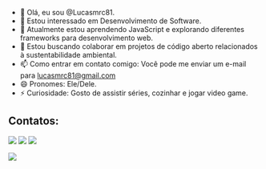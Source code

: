 - 👋 Olá, eu sou @Lucasmrc81.
- 👀 Estou interessado em Desenvolvimento de Software.
- 🌱 Atualmente estou aprendendo JavaScript e explorando diferentes frameworks para desenvolvimento web.
- 💞️ Estou buscando colaborar em projetos de código aberto relacionados à sustentabilidade ambiental.
- 📫 Como entrar em contato comigo: Você pode me enviar um e-mail para lucasmrc81@gmail.com
- 😄 Pronomes: Ele/Dele.
- ⚡ Curiosidade: Gosto de assistir séries, cozinhar e jogar video game.



## Contatos:

<div>

<a href="https://instagram.com/lucasmrc81?" target="_blank"><img loading="lazy" src="https://img.shields.io/badge/-Instagram-%23E4405F?style=for-the-badge&logo=instagram&logoColor=white" target="_blank"></a>
<a href = "mailto:lucasmrc81@gamil.com"><img loading="lazy" src="https://img.shields.io/badge/Gmail-D14836?style=for-the-badge&logo=gmail&logoColor=white" target="_blank"></a>
<a href="https://www.linkedin.com/in/lucas-mrc-dev" target="_blank"><img loading="lazy" src="https://img.shields.io/badge/-LinkedIn-%230077B5?style=for-the-badge&logo=linkedin&logoColor=white" target="_blank"></a>   
</div>


            
  <link rel="stylesheet" type='text/css' href="https://cdn.jsdelivr.net/gh/devicons/devicon@latest/devicon.min.css" />
  <i class="devicon-git-plain-wordmark "></i>
 <img src="https://cdn.jsdelivr.net/gh/devicons/devicon@latest/icons/git/git-original.svg" />
 <svg viewBox="0 0 60 60">
            <caminho preencher="#F34F29" d="M124.737 58.378L69.621 3.264c-3.172-3.174-8.32-3.174-11.497 0L46.68 14.71l14.518 14.518c3.375-1.139 9.932 2.314 2.703 2,706 3,461 6,607 2,294 9,993l13,992 13,993c3,385-1,167 7,292-0,413 9,994 2,295 3,78 3,777 3,78 9,9 0 13,679a9,673 9,673 0 1-13.683 0 9,677 9,677 0 01-2.105-10.521L68.574 47.933l-. 002 34,341a9,708 9,708 0 012,559 1,828c3,778 3,777 3,778 9,898 0 13,683-3,779 3,777-9,904 3,777-13,679 0-3,778-3,784-3,778- 9,905 0-13,683a9,65 9,65 0 013,167-2,11V47.333a9,581 9,581 0 01-3,167-2,111c-2,862-2,86-3,551-7,06-2,083-10,576L41,056 20,333 3,264 58,123a8,133 8,133 0 000 11,5l55,117 55,114c 3,174 3,174 8,32 3,174 11,499 0l54,858-54,858a8 .135 8.135 0 00-.001-11.501z"></caminho>
            </svg>
          
          


